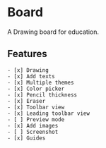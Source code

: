 # Board

A Drawing board for education.

## Features 
    - [x] Drawing 
    - [x] Add texts
    - [x] Multiple themes
    - [x] Color picker
    - [x] Pencil thickness 
    - [x] Eraser
    - [x] Toolbar view
    - [x] Leading toolbar view    
    - [ ] Preview mode 
    - [x] Add images    
    - [ ] Screenshot
    - [x] Guides 

